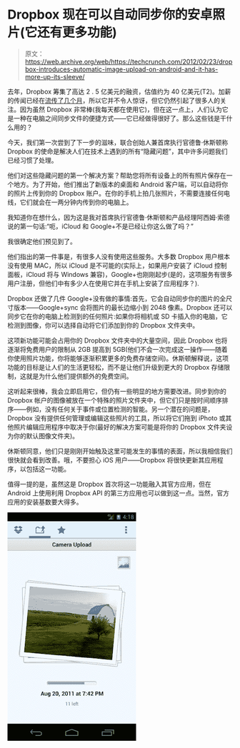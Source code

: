 # Dropbox 现在可以自动同步你的安卓照片(它还有更多功能)

> 原文：<https://web.archive.org/web/https://techcrunch.com/2012/02/23/dropbox-introduces-automatic-image-upload-on-android-and-it-has-more-up-its-sleeve/>

去年，Dropbox 筹集了高达 2 . 5 亿美元的融资，估值约为 40 亿美元(T2)。加薪的传闻已经在[流传了几个月](https://web.archive.org/web/20230227132025/https://techcrunch.com/2011/08/30/index-leads-4-billion-valuation-round-in-dropbox/)，所以它并不令人惊讶，但它仍然引起了很多人的关注。因为虽然 Dropbox 非常棒(我每天都在使用它)，但在这一点上，人们认为它是一种在电脑之间同步文件的便捷方式——它已经做得很好了。那么这些钱是干什么用的？

今天，我们第一次尝到了下一步的滋味，联合创始人兼首席执行官德鲁·休斯顿称 Dropbox 的使命是解决人们在技术上遇到的所有“隐藏问题”，其中许多问题我们已经习惯了处理。

他们对这些隐藏问题的第一个解决方案？帮助您将所有设备上的所有照片保存在一个地方。为了开始，他们推出了新版本的桌面和 Android 客户端，可以自动将你的照片上传到你的 Dropbox 账户。在你的手机上拍几张照片，不需要连接任何电线，它们就会在一两分钟内传到你的电脑上。

我知道你在想什么，因为这是我对首席执行官德鲁·休斯顿和产品经理阿西姆·索德说的第一句话:“呃，iCloud 和 Google+不是已经让你这么做了吗？”

我很确定他们预见到了。

他们指出的第一件事是，有很多人没有使用这些服务。大多数 Dropbox 用户根本没有使用 MAC，所以 iCloud 是不可能的(实际上，如果用户安装了 iCloud 控制面板，iCloud 将与 Windows 兼容)，Google+也刚刚起步(是的，这项服务有很多用户注册，但他们中有多少人在使用它并在手机上安装了应用程序？).

Dropbox 还做了几件 Google+没有做的事情:首先，它会自动同步你的图片的全尺寸版本——Google+sync 会将图片的最长边缩小到 2048 像素。Dropbox 还可以同步它在你的电脑上检测到的任何照片:如果你将相机或 SD 卡插入你的电脑，它检测到图像，你可以选择自动将它们添加到你的 Dropbox 文件夹中。

这项新功能可能会占用你的 Dropbox 文件夹中的大量空间，因此 Dropbox 也将逐渐将免费用户的限制从 2GB 提高到 5GB(他们不会一次完成这一操作——随着你使用照片功能，你将能够逐渐积累更多的免费存储空间)。休斯顿解释说，这项功能的目标是让人们的生活更轻松，而不是让他们升级到更大的 Dropbox 存储限制，这就是为什么他们提供额外的免费空间。

这听起来很棒，我会立即启用它，但仍有一些明显的地方需要改进。同步到你的 Dropbox 帐户的图像被放在一个特殊的照片文件夹中，但它们只是按时间顺序排序——例如，没有任何关于事件或位置检测的智能。另一个潜在的问题是，Dropbox 没有提供任何管理或编辑这些照片的工具，所以将它们拖到 iPhoto 或其他照片编辑应用程序中取决于你(最好的解决方案可能是将你的 Dropbox 文件夹设为你的默认图像文件夹)。

休斯顿同意，他们只是刚刚开始触及这里可能发生的事情的表面，所以我相信我们很快就会看到改善。哦，不要担心 iOS 用户——Dropbox 将很快更新其应用程序，以包括这一功能。

值得一提的是，虽然这是 Dropbox 首次将这一功能融入其官方应用，但在 Android 上使用利用 Dropbox API 的第三方应用也可以做到这一点。当然，官方应用的安装基数要大得多。

![](img/9df78d0000b89000b32d16b9a31065d4.png)